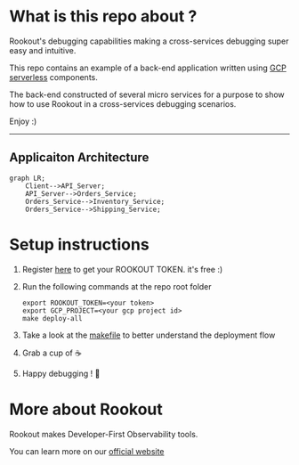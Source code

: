 # What is this repo about ?

Rookout's debugging capabilities making a cross-services debugging super easy and intuitive.

This repo contains an example of a back-end application written using [GCP serverless](https://cloud.google.com/serverless) components.

The back-end constructed of several micro services for a purpose to show how to use Rookout in a cross-services debugging scenarios.

Enjoy :)

---


## Applicaiton Architecture 
```mermaid
graph LR;
    Client-->API_Server;
    API_Server-->Orders_Service;
    Orders_Service-->Inventory_Service;
    Orders_Service-->Shipping_Service;
```

# Setup instructions
1. Register [here](https://app.rookout.com) to get your ROOKOUT TOKEN. it's free :) 
2. Run the following commands at the repo root folder
    
    ```
    export ROOKOUT_TOKEN=<your token>
    export GCP_PROJECT=<your gcp project id>
    make deploy-all
    ```
3. Take a look at the [makefile](./makefile) to better understand the deployment flow
4. Grab a cup of ☕️
5. Happy debugging ! 🔎

# More about Rookout

Rookout makes Developer-First Observability tools.

You can learn more on our [official website](https://rookout.com)



